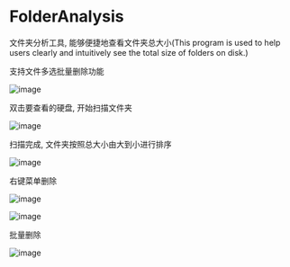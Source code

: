 # FolderAnalysis
文件夹分析工具, 能够便捷地查看文件夹总大小(This program is used to help users clearly and intuitively see the total size of folders on disk.)

支持文件多选批量删除功能

![image](https://github.com/user-attachments/assets/9e734f58-5232-40f8-b3ce-e2d55509b624)


双击要查看的硬盘, 开始扫描文件夹

![image](https://github.com/user-attachments/assets/c79af9e7-464d-4757-8403-678bd8a78a0a)


扫描完成, 文件夹按照总大小由大到小进行排序

![image](https://github.com/user-attachments/assets/793bb617-c2e5-4217-9ab8-b0cda0eb85cb)


右键菜单删除

![image](https://github.com/user-attachments/assets/507013d3-bf72-4462-b982-d82216f7fafc)

![image](https://github.com/user-attachments/assets/66ade0ae-d7f8-4ffe-8fc3-1c89f5650ec6)


批量删除

![image](https://github.com/user-attachments/assets/1aa92785-572f-4722-a457-bccc950d2539)
